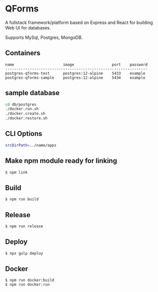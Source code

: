 # QForms

A fullstack framework/platform based on Express and React for building Web UI for databases.

Supports MySql, Postgres, MongoDB.

## Containers

```
name                      image                 port    password
----------------------------------------------------------------
postgres-qforms-test      postgres:12-alpine    5433    example
postgres-qforms-sample    postgres:12-alpine    5434    example
```

## sample database

```bash
cd db/postgres
./docker.run.sh
./docker.create.sh
./docker.restore.sh
```

## CLI Options

```bash
srcDirPath=../name/apps
```

## Make npm module ready for linking

```bash
$ npm link
```

## Build

```bash
$ npm run build
```

## Release

```bash
$ npm run release
```

## Deploy

```bash
$ npx gulp deploy
```

## Docker

```
$ npm run docker:build
$ npm run docker:run
```
